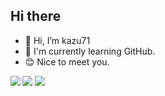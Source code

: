 ## Hi there


- 👋 Hi, I’m kazu71
- 🌱 I'm currently learning GitHub.
- 😊 Nice to meet you.

<img align="light" src="http://github-profile-summary-cards.vercel.app/api/cards/most-commit-language?username=lala71&theme=2077&exclude=java,ruby%20" />
<img align="left" src="http://github-profile-summary-cards.vercel.app/api/cards/stats?username=kaka71&theme=radical" />
<img align="light" src="http://github-profile-summary-cards.vercel.app/api/cards/productive-time?username=kaka71&theme=github_dark&utcOffset=9" />



<!---
kazu71/kazu71 is a ✨ special ✨ repository because its `README.md` (this file) appears on your GitHub profile.
You can click the Preview link to take a look at your changes.
--->
